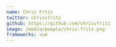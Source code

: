```yaml
---
name: Chris Frtiz
twitter: chrisvfritz
github: https://github.com/chrisvfritz
image: /media/people/chris-fritz.png
frameworks: vue
---
```

